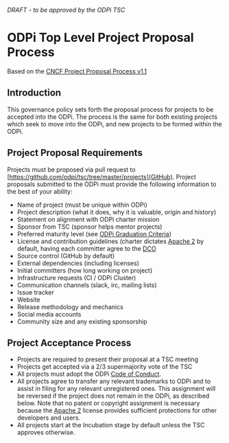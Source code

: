 *DRAFT - to be approved by the ODPi TSC*

# ODPi Top Level Project Proposal Process

Based on the [CNCF Project Proposal Process v1.1](https://github.com/CNCF/toc/blob/40abe6f81c2b46842a87d6c47cf4190f0d8c1856/process/project_proposals.adoc)

## Introduction

This governance policy sets forth the proposal process for projects to be accepted into the ODPi. The process is the same for both existing projects which seek to move into the ODPi, and new projects to be formed within the ODPi.

## Project Proposal Requirements

Projects must be proposed via pull request to [https://github.com/odpi/tsc/tree/master/projects](GitHub). Project proposals submitted to the ODPi must provide the following information to the best of your ability:

* Name of project (must be unique within ODPi)
* Project description (what it does, why it is valuable, origin and history)
* Statement on alignment with ODPi charter mission
* Sponsor from TSC (sponsor helps mentor projects)
* Preferred maturity level (see [ODPi Graduation Criteria](project_stages.md))
* License and contribution guidelines (charter dictates [Apache 2](https://spdx.org/licenses/Apache-2.0.html) by default, having each committer agree to the [DCO](https://developercertificate.org/)
* Source control (GitHub by default)
* External dependencies (including licenses)
* Initial committers (how long working on project)
* Infrastructure requests (CI / ODPi Cluster)
* Communication channels (slack, irc, mailing lists)
* Issue tracker
* Website
* Release methodology and mechanics
* Social media accounts
* Community size and any existing sponsorship

## Project Acceptance Process

* Projects are required to present their proposal at a TSC meeting
* Projects get accepted via a 2/3 supermajority vote of the TSC
* All projects must adopt the ODPi [Code of Conduct](code_of_conduct.md).
* All projects agree to transfer any relevant trademarks to ODPi and to assist in filing for any relevant unregistered ones. This assignment will be reversed if the project does not remain in the ODPi, as described below. Note that no patent or copyright assignment is necessary because the [Apache 2](https://spdx.org/licenses/Apache-2.0.html) license provides sufficient protections for other developers and users.
* All projects start at the Incubation stage by default unless the TSC approves otherwise.
